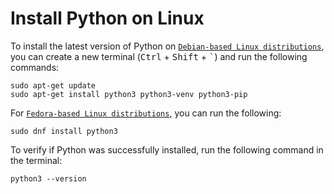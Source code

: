 # Install Python on Linux

To install the latest version of Python on [`Debian-based Linux distributions`](HTTPS://www.debian.org/), you can create a new terminal (<kbd>Ctrl</kbd> + <kbd>Shift</kbd> + <kbd>`</kbd>) and run the following commands:


```
sudo apt-get update
sudo apt-get install python3 python3-venv python3-pip
```

For [`Fedora-based Linux distributions`](HTTPS://getfedora.org/), you can run the following:

```
sudo dnf install python3
```

To verify if Python was successfully installed, run the following command in the terminal:


```
python3 --version
```

